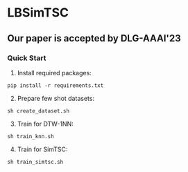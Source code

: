 # LBSimTSC

## Our paper is accepted by DLG-AAAI'23

### Quick Start 
1. Install required packages:
``` 
pip install -r requirements.txt
```
2. Prepare few shot datasets:
``` 
sh create_dataset.sh
```
3. Train for DTW-1NN:
```
sh train_knn.sh
```
4. Train for SimTSC:
```
sh train_simtsc.sh
```
